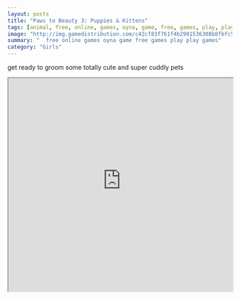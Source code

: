 ```yaml
---
layout: posts
title: "Paws to Beauty 3: Puppies & Kittens"
tags: [animal, free, online, games, oyna, game, free, games, play, play, games]
image: "http://img.gamedistribution.com/c42cf83f761f4b2981536308b8fbfc5e.jpg"
summary: "  free online games oyna game free games play play games"
category: "Girls"
---
```


get ready to groom some totally cute and super cuddly pets

<iframe width="100%" height="480px;" src="http://flash.gamedistribution.com?game=c42cf83f761f4b2981536308b8fbfc5e"></iframe>